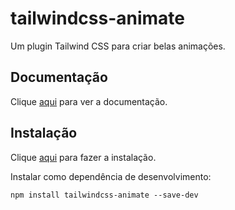 # tailwindcss-animate

Um plugin Tailwind CSS para criar belas animações.

## Documentação

Clique [aqui](https://github.com/jamiebuilds/tailwindcss-animate) para ver a documentação.

## Instalação

Clique [aqui](https://www.npmjs.com/package/tailwindcss-animate) para fazer a instalação.

Instalar como dependência de desenvolvimento:

```
npm install tailwindcss-animate --save-dev
```